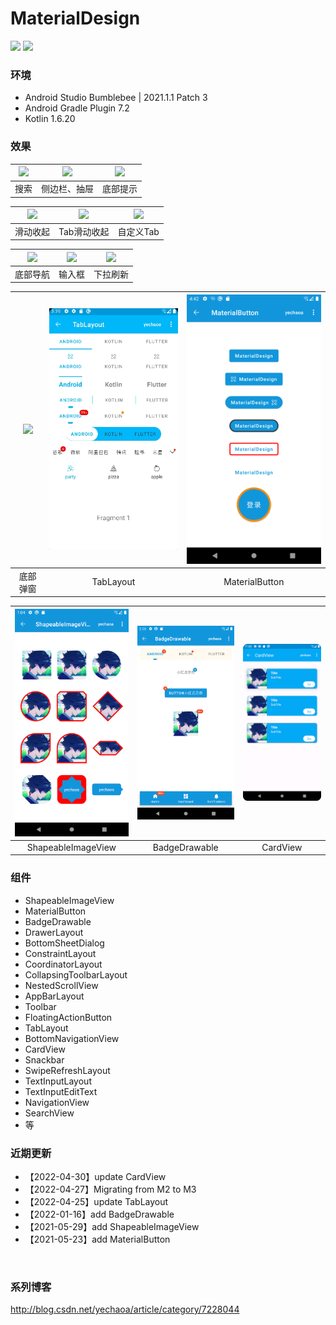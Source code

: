 # MaterialDesign

![](https://img.shields.io/badge/language-kotlin-orange.svg)
![](https://img.shields.io/badge/CSDN-yechaoa-green.svg)

### 环境
- Android Studio Bumblebee | 2021.1.1 Patch 3
- Android Gradle Plugin 7.2
- Kotlin 1.6.20

### 效果

| <img src="/gif/search_view.gif" width="285"/> | <img src="/gif/drawer.gif" width="285"/> | <img src="/gif/snackbar.gif" width="285"/> |
| :--: | :--: | :--: |
| 搜索 | 侧边栏、抽屉 | 底部提示 |

| <img src="/gif/scrolling.gif" width="285"/> | <img src="/gif/scrolling_tab.gif" width="285"/> | <img src="/gif/tab.gif" width="285"/> |
| :--: | :--: | :--: |
| 滑动收起 | Tab滑动收起 | 自定义Tab |

| <img src="/gif/navigation.gif" width="285"/> | <img src="/gif/text.gif" width="285"/> | <img src="/gif/swipe.gif" width="285"/> |
| :--: | :--: | :--: |
| 底部导航 | 输入框 | 下拉刷新 |

| <img src="/gif/bottom_sheet.gif" width="285"/> | <img src="/gif/tab_layout.gif" width="285"/> | <img src="/gif/material_button.png" width="285"/> |
| :--: | :--: | :--: |
| 底部弹窗 | TabLayout | MaterialButton |

| <img src="/gif/shapeable_image_view.png" width="285"/> | <img src="/gif/badge_drawable.png" width="285"/> | <img src="/gif/card_view.png" width="285"/> |
| :--: | :--: | :--: |
| ShapeableImageView | BadgeDrawable | CardView |

### 组件

* ShapeableImageView
* MaterialButton
* BadgeDrawable
* DrawerLayout
* BottomSheetDialog
* ConstraintLayout
* CoordinatorLayout
* CollapsingToolbarLayout
* NestedScrollView
* AppBarLayout
* Toolbar
* FloatingActionButton
* TabLayout
* BottomNavigationView
* CardView
* Snackbar
* SwipeRefreshLayout
* TextInputLayout
* TextInputEditText
* NavigationView
* SearchView
* 等

### 近期更新
- 【2022-04-30】update CardView
- 【2022-04-27】Migrating from M2 to M3
- 【2022-04-25】update TabLayout
- 【2022-01-16】add BadgeDrawable
- 【2021-05-29】add ShapeableImageView
- 【2021-05-23】add MaterialButton

<br>

### 系列博客

http://blog.csdn.net/yechaoa/article/category/7228044



